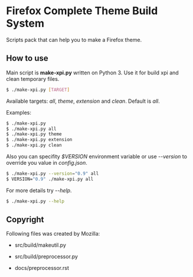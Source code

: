 # Firefox Complete Theme Build System

Scripts pack that can help you to make a Firefox theme.

## How to use

Main script is __make-xpi.py__ written on Python 3. Use it for build xpi and clean temporary files.

```Bash
$ ./make-xpi.py [TARGET]
```

Available targets: _all_, _theme_, _extension_ and _clean_. Default is _all_.

Examples:

```Bash
$ ./make-xpi.py
$ ./make-xpi.py all
$ ./make-xpi.py theme
$ ./make-xpi.py extension
$ ./make-xpi.py clean
```

Also you can specifity _$VERSION_ environment variable or use _--version_ to override you value in _config.json_.

```Bash
$ ./make-xpi.py --version="0.9" all
$ VERSION="0.9" ./make-xpi.py all
```

For more details try _--help_.

```Bash
$ ./make-xpi.py --help
```

## Copyright

Following files was created by Mozilla:

* src/build/makeutil.py

* src/build/preprocessor.py

* docs/preprocessor.rst
